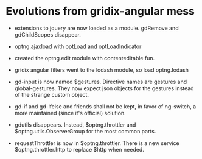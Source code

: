 

Evolutions from gridix-angular mess
===================================

* extensions to jquery are now loaded as a module. gdRemove and gdChildScopes
  disappear.

* optng.ajaxload with optLoad and optLoadIndicator

* created the optng.edit module with contenteditable fun.

* gridix angular filters went to the lodash module, so load optng.lodash

* gd-input is now named $gestures. Directive names are gestures and global-gestures.
	They now expect json objects for the gestures instead of the strange custom object.

* gd-if and gd-ifelse and friends shall not be kept, in favor of ng-switch, a
	more maintained (since it's official) solution.

* gdutils disappears. Instead, $optng.throttler and $optng.utils.ObserverGroup for
	the most common parts.

* requestThrottler is now in $optng.throttler. There is a new service
	$optng.throttler.http to replace $http when needed.

